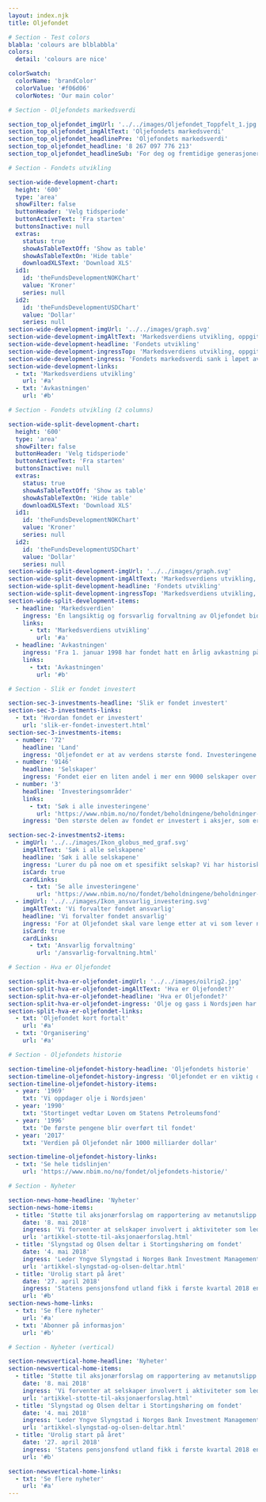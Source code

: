 ```yaml
---
layout: index.njk
title: Oljefondet

# Section - Test colors
blabla: 'colours are blblabbla'
colors:
  detail: 'colours are nice'

colorSwatch:
  colorName: 'brandColor'
  colorValue: '#f06d06'
  colorNotes: 'Our main color'

# Section - Oljefondets markedsverdi

section_top_oljefondet_imgUrl: '../../images/Oljefondet_Toppfelt_1.jpg'
section_top_oljefondet_imgAltText: 'Oljefondets markedsverdi'
section_top_oljefondet_headlinePre: 'Oljefondets markedsverdi'
section_top_oljefondet_headline: '8 267 097 776 213'
section_top_oljefondet_headlineSub: 'For deg og fremtidige generasjoner'

# Section - Fondets utvikling

section-wide-development-chart:
  height: '600'
  type: 'area'
  showFilter: false
  buttonHeader: 'Velg tidsperiode'
  buttonActiveText: 'Fra starten'
  buttonsInactive: null
  extras:
    status: true
    showAsTableTextOff: 'Show as table'
    showAsTableTextOn: 'Hide table'
    downloadXLSText: 'Download XLS'
  id1:
    id: 'theFundsDevelopmentNOKChart'
    value: 'Kroner'
    series: null
  id2:
    id: 'theFundsDevelopmentUSDChart'
    value: 'Dollar'
    series: null
section-wide-development-imgUrl: '../../images/graph.svg'
section-wide-development-imgAltText: 'Markedsverdiens utvikling, oppgitt i milliarder kroner.'
section-wide-development-headline: 'Fondets utvikling'
section-wide-development-ingressTop: 'Markedsverdiens utvikling, oppgitt i milliarder kroner.'
section-wide-development-ingress: 'Fondets markedsverdi sank i løpet av første kvartal 2018 med 364 milliarder kroner til 8124 milliarder kroner. Fra etableringen av Norges Bank Investment Management 1. januar 1998 og frem til utgangen av første kvartal 2018 har fondet hatt en årlig avkastning på 5,9 prosent.'
section-wide-development-links:
  - txt: 'Markedsverdiens utvikling'
    url: '#a'
  - txt: 'Avkastningen'
    url: '#b'

# Section - Fondets utvikling (2 columns)

section-wide-split-development-chart:
  height: '600'
  type: 'area'
  showFilter: false
  buttonHeader: 'Velg tidsperiode'
  buttonActiveText: 'Fra starten'
  buttonsInactive: null
  extras:
    status: true
    showAsTableTextOff: 'Show as table'
    showAsTableTextOn: 'Hide table'
    downloadXLSText: 'Download XLS'
  id1:
    id: 'theFundsDevelopmentNOKChart'
    value: 'Kroner'
    series: null
  id2:
    id: 'theFundsDevelopmentUSDChart'
    value: 'Dollar'
    series: null
section-wide-split-development-imgUrl: '../../images/graph.svg'
section-wide-split-development-imgAltText: 'Markedsverdiens utvikling, oppgitt i milliarder kroner.'
section-wide-split-development-headline: 'Fondets utvikling'
section-wide-split-development-ingressTop: 'Markedsverdiens utvikling, oppgitt i milliarder kroner.'
section-wide-split-development-items:
  - headline: 'Markedsverdien'
    ingress: 'En langsiktig og forsvarlig forvaltning av Oljefondet bidrar til at både nåværende og fremtidige generasjoner kan ta del i Norges oljerikdom.'
    links:
      - txt: 'Markedsverdiens utvikling'
        url: '#a'
  - headline: 'Avkastningen'
    ingress: 'Fra 1. januar 1998 har fondet hatt en årlig avkastning på omtrent 5,9 prosent eller 4000 milliarder kroner.'
    links:
      - txt: 'Avkastningen'
        url: '#b'

# Section - Slik er fondet investert

section-sec-3-investments-headline: 'Slik er fondet investert'
section-sec-3-investments-links:
  - txt: 'Hvordan fondet er investert'
    url: 'slik-er-fondet-investert.html'
section-sec-3-investments-items:
  - number: '72'
    headline: 'Land'
    ingress: 'Oljefondet er at av verdens største fond. Investeringene er fordelt på de fleste markeder, land og valutaer for å ta del i global vekst og verdiskapning, og sikre god risikospredning.'
  - number: '9146'
    headline: 'Selskaper'
    ingress: 'Fondet eier en liten andel i mer enn 9000 selskaper over hele verden - blant andre Apple, Nestlé, Shell og Microsoft. I gjennomsnitt eier fondet 1,4 prosent av alle børsnoterte selskaper i verden.'
  - number: '3'
    headline: 'Investeringsområder'
    links:
      - txt: 'Søk i alle investeringene'
        url: 'https://www.nbim.no/no/fondet/beholdningene/beholdninger-per-31.12.2017/?fullsize=true'
    ingress: 'Den største delen av fondet er investert i aksjer, som er eierandeler i selskaper. En del er investert i rentepapirer, som er utlån til stater og selskaper. En mindre del er investert i eiendom.'

section-sec-2-investments2-items:
  - imgUrl: '../../images/Ikon_globus_med_graf.svg'
    imgAltText: 'Søk i alle selskapene'
    headline: 'Søk i alle selskapene'
    ingress: 'Lurer du på noe om et spesifikt selskap? Vi har historisk og detaljert informasjon om alle Oljefondts investeringer fordelt på områder, bransjer og industrier. Tallene oppdateres hvert år.'
    isCard: true
    cardLinks:
      - txt: 'Se alle investeringene'
        url: 'https://www.nbim.no/no/fondet/beholdningene/beholdninger-per-31.12.2017/?fullsize=true'
  - imgUrl: '../../images/Ikon_ansvarlig_investering.svg'
    imgAltText: 'Vi forvalter fondet ansvarlig'
    headline: 'Vi forvalter fondet ansvarlig'
    ingress: 'For at Oljefondet skal vare lenge etter at vi som lever nå er borte, er vi avhengige av en bærekraftig utvikling i verden. Bærekraft er lønnsomt, og ansvarlig forvaltning sikrer langsiktig vekst.'
    isCard: true
    cardLinks:
      - txt: 'Ansvarlig forvaltning'
        url: '/ansvarlig-forvaltning.html'

# Section - Hva er Oljefondet

section-split-hva-er-oljefondet-imgUrl: '../../images/oilrig2.jpg'
section-split-hva-er-oljefondet-imgAltText: 'Hva er Oljefondet?'
section-split-hva-er-oljefondet-headline: 'Hva er Oljefondet?'
section-split-hva-er-oljefondet-ingress: 'Olje og gass i Nordsjøen har hatt stor betydning for den økonomiske utviklingen av landet vårt. Men en dag vil oljen ta slutt. Da skal avkastingen på Oljefondet fortsette å komme nåværende og fremtidige generasjoner til gode.'
section-split-hva-er-oljefondet-links:
  - txt: 'Oljefondet kort fortalt'
    url: '#a'
  - txt: 'Organisering'
    url: '#a'

# Section - Oljefondets historie

section-timeline-oljefondet-history-headline: 'Oljefondets historie'
section-timeline-oljefondet-history-ingress: 'Oljefondet er en viktig del av Norges økonomi, og vårt formål er å få verdiene til å vare.'
section-timeline-oljefondet-history-items:
  - year: '1969'
    txt: 'Vi oppdager olje i Nordsjøen'
  - year: '1990'
    txt: 'Stortinget vedtar Loven om Statens Petroleumsfond'
  - year: '1996'
    txt: 'De første pengene blir overført til fondet'
  - year: '2017'
    txt: 'Verdien på Oljefondet når 1000 milliarder dollar'

section-timeline-oljefondet-history-links:
  - txt: 'Se hele tidslinjen'
    url: 'https://www.nbim.no/no/fondet/oljefondets-historie/'

# Section - Nyheter

section-news-home-headline: 'Nyheter'
section-news-home-items:
  - title: 'Støtte til aksjonærforslag om rapportering av metanutslipp'
    date: '8. mai 2018'
    ingress: 'Vi forventer at selskaper involvert i aktiviteter som leder til klimagassutslipp, inkludert metan, har en strategi for overgangen til et energisystem med lavere utslipp, samt overvåker og rapporterer om utslipp.'
    url: 'artikkel-stotte-til-aksjonaerforslag.html'
  - title: 'Slyngstad og Olsen deltar i Stortingshøring om fondet'
    date: '4. mai 2018'
    ingress: 'Leder Yngve Slyngstad i Norges Bank Investment Management og sentralbanksjef Øystein Olsen deltar i dag i en årlig høring i Stortingets finanskomité om forvaltningen av Statens pensjonsfond utland.'
    url: 'artikkel-slyngstad-og-olsen-deltar.html'
  - title: 'Urolig start på året'
    date: '27. april 2018'
    ingress: 'Statens pensjonsfond utland fikk i første kvartal 2018 en avkastning på -1,5 prosent, tilsvarende -171 milliarder kroner.'
    url: '#b'
section-news-home-links:
  - txt: 'Se flere nyheter'
    url: '#a'
  - txt: 'Abonner på informasjon'
    url: '#b'

# Section - Nyheter (vertical)

section-newsvertical-home-headline: 'Nyheter'
section-newsvertical-home-items:
  - title: 'Støtte til aksjonærforslag om rapportering av metanutslipp'
    date: '8. mai 2018'
    ingress: 'Vi forventer at selskaper involvert i aktiviteter som leder til klimagassutslipp, inkludert metan, har en strategi for overgangen til et energisystem med lavere utslipp, samt overvåker og rapporterer om utslipp.'
    url: 'artikkel-stotte-til-aksjonaerforslag.html'
  - title: 'Slyngstad og Olsen deltar i Stortingshøring om fondet'
    date: '4. mai 2018'
    ingress: 'Leder Yngve Slyngstad i Norges Bank Investment Management og sentralbanksjef Øystein Olsen deltar i dag i en årlig høring i Stortingets finanskomité om forvaltningen av Statens pensjonsfond utland.'
    url: 'artikkel-slyngstad-og-olsen-deltar.html'
  - title: 'Urolig start på året'
    date: '27. april 2018'
    ingress: 'Statens pensjonsfond utland fikk i første kvartal 2018 en avkastning på -1,5 prosent, tilsvarende -171 milliarder kroner.'
    url: '#b'

section-newsvertical-home-links:
  - txt: 'Se flere nyheter'
    url: '#a'
---
```

